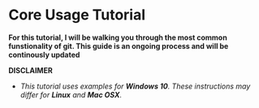 # Core Usage Tutorial
**For this tutorial, I will be walking you through the most common funstionality of git. This guide is an ongoing process and will be continously updated**


**DISCLAIMER**
- *This tutorial uses examples for **Windows 10**. These instructions may differ for **Linux** and **Mac OSX**.*

